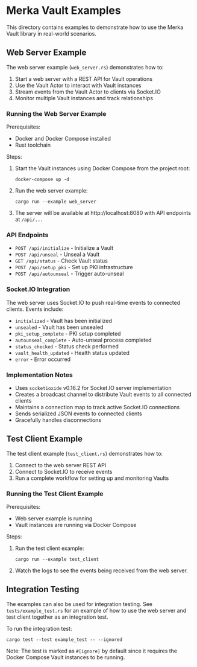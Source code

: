 # Merka Vault Examples

This directory contains examples to demonstrate how to use the Merka Vault library in real-world scenarios.

## Web Server Example

The web server example (`web_server.rs`) demonstrates how to:

1. Start a web server with a REST API for Vault operations
2. Use the Vault Actor to interact with Vault instances
3. Stream events from the Vault Actor to clients via Socket.IO
4. Monitor multiple Vault instances and track relationships

### Running the Web Server Example

Prerequisites:

- Docker and Docker Compose installed
- Rust toolchain

Steps:

1. Start the Vault instances using Docker Compose from the project root:

   ```
   docker-compose up -d
   ```

2. Run the web server example:

   ```
   cargo run --example web_server
   ```

3. The server will be available at http://localhost:8080 with API endpoints at `/api/...`

### API Endpoints

- `POST /api/initialize` - Initialize a Vault
- `POST /api/unseal` - Unseal a Vault
- `GET /api/status` - Check Vault status
- `POST /api/setup_pki` - Set up PKI infrastructure
- `POST /api/autounseal` - Trigger auto-unseal

### Socket.IO Integration

The web server uses Socket.IO to push real-time events to connected clients. Events include:

- `initialized` - Vault has been initialized
- `unsealed` - Vault has been unsealed
- `pki_setup_complete` - PKI setup completed
- `autounseal_complete` - Auto-unseal process completed
- `status_checked` - Status check performed
- `vault_health_updated` - Health status updated
- `error` - Error occurred

### Implementation Notes

- Uses `socketioxide` v0.16.2 for Socket.IO server implementation
- Creates a broadcast channel to distribute Vault events to all connected clients
- Maintains a connection map to track active Socket.IO connections
- Sends serialized JSON events to connected clients
- Gracefully handles disconnections

## Test Client Example

The test client example (`test_client.rs`) demonstrates how to:

1. Connect to the web server REST API
2. Connect to Socket.IO to receive events
3. Run a complete workflow for setting up and monitoring Vaults

### Running the Test Client Example

Prerequisites:

- Web server example is running
- Vault instances are running via Docker Compose

Steps:

1. Run the test client example:

   ```
   cargo run --example test_client
   ```

2. Watch the logs to see the events being received from the web server.

## Integration Testing

The examples can also be used for integration testing. See `tests/example_test.rs` for an example of how to use the web server and test client together as an integration test.

To run the integration test:

```
cargo test --test example_test -- --ignored
```

Note: The test is marked as `#[ignore]` by default since it requires the Docker Compose Vault instances to be running.
